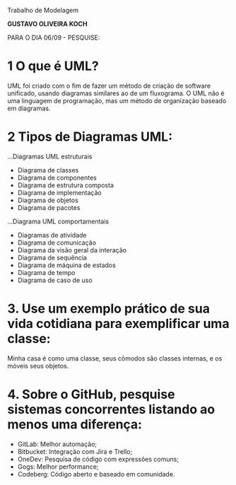 Trabalho de Modelagem

**GUSTAVO OLIVEIRA KOCH**

PARA O DIA 06/09 - PESQUISE:

# 1 O que é UML?
   
UML foi criado com o fim de fazer um método de criação de software unificado, usando diagramas similares ao de um fluxograma. O UML não é uma linguagem de programação, mas um método de organização baseado em diagramas.

# 2 Tipos de Diagramas UML:
   
...Diagramas UML estruturais
- Diagrama de classes
- Diagrama de componentes
- Diagrama de estrutura composta
- Diagrama de implementação
- Diagrama de objetos
- Diagrama de pacotes
  
...Diagrama UML comportamentais
- Diagramas de atividade
- Diagrama de comunicação
- Diagrama da visão geral da interação
- Diagrama de sequência
- Diagrama de máquina de estados
- Diagrama de tempo
- Diagrama de caso de uso

# 3. Use um exemplo prático de sua vida cotidiana para exemplificar uma classe:
   
   Minha casa é como uma classe, seus cômodos são classes internas, e os móveis seus objetos.

# 4. Sobre o GitHub, pesquise sistemas concorrentes listando ao menos uma diferença:
   
- GitLab: Melhor automação;
- Bitbucket: Integração com Jira e Trello;
- OneDev: Pesquisa de código com expressões comuns;
- Gogs: Melhor performance;
- Codeberg: Código aberto e baseado em comunidade.
